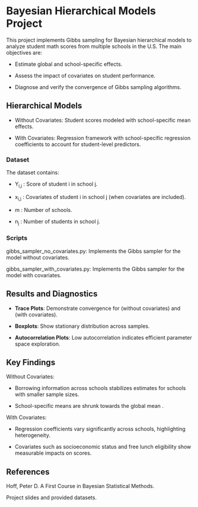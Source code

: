 # Bayesian Hierarchical Models Project

This project implements Gibbs sampling for Bayesian hierarchical models to analyze student math scores from multiple schools in the U.S. The main objectives are:

- Estimate global and school-specific effects.

- Assess the impact of covariates on student performance.

- Diagnose and verify the convergence of Gibbs sampling algorithms.

## Hierarchical Models

- Without Covariates: Student scores modeled with school-specific mean effects.

- With Covariates: Regression framework with school-specific regression coefficients to account for student-level predictors.

### Dataset

The dataset contains:

- Y<sub>i,j</sub> : Score of student i in school j.

- x<sub>i,j</sub> : Covariates of student i in school j (when covariates are included).

- m : Number of schools.

- n<sub>j</sub> : Number of students in school j.

### Scripts

gibbs_sampler_no_covariates.py: Implements the Gibbs sampler for the model without covariates.

gibbs_sampler_with_covariates.py: Implements the Gibbs sampler for the model with covariates.

## Results and Diagnostics

- **Trace Plots**: Demonstrate convergence for  (without covariates) and  (with covariates).

- **Boxplots**: Show stationary distribution across samples.

- **Autocorrelation Plots**: Low autocorrelation indicates efficient parameter space exploration.

## Key Findings

Without Covariates:

- Borrowing information across schools stabilizes estimates for schools with smaller sample sizes.

- School-specific means  are shrunk towards the global mean .

With Covariates:

- Regression coefficients vary significantly across schools, highlighting heterogeneity.

- Covariates such as socioeconomic status and free lunch eligibility show measurable impacts on scores.

## References

Hoff, Peter D. A First Course in Bayesian Statistical Methods.

Project slides and provided datasets.

